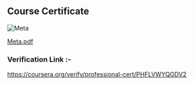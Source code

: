 ## Course Certificate

![Meta](https://github.com/ameya-6964/Meta-Frontend-Developer-Professional-Certification/assets/104457295/446d85cd-c00c-441a-9c4f-343dbda52ac8)

[Meta.pdf](https://github.com/ameya-6964/Meta-Frontend-Developer-Professional-Certification/files/14444954/Meta.pdf)

### Verification Link :- 
https://coursera.org/verify/professional-cert/PHFLVWYQGDV2
